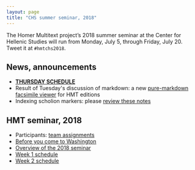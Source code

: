 ```yaml
---
layout: page
title: "CHS summer seminar, 2018"
---
```



The Homer Multitext project’s 2018 summer seminar at the Center for Hellenic Studies will run from Monday, July 5, through Friday, July 20. Tweet it at `#hmtchs2018`.



## News, announcements


-  **[THURSDAY SCHEDULE](thurs-sched)**
-   Result of Tuesday's discussion of markdown:  a new [pure-markdown facsimile viewer](https://homermultitext.github.io/facsimiles/) for HMT editions
-   Indexing scholion markers:  please [review these notes](scholion-markers)


## HMT seminar, 2018


-  Participants:  [team assignments](teams)
-  [Before you come to Washington](prearrival)
-  [Overview of the 2018 seminar](overview)
-  [Week 1 schedule](week1)
-  [Week 2 schedule](week2)
